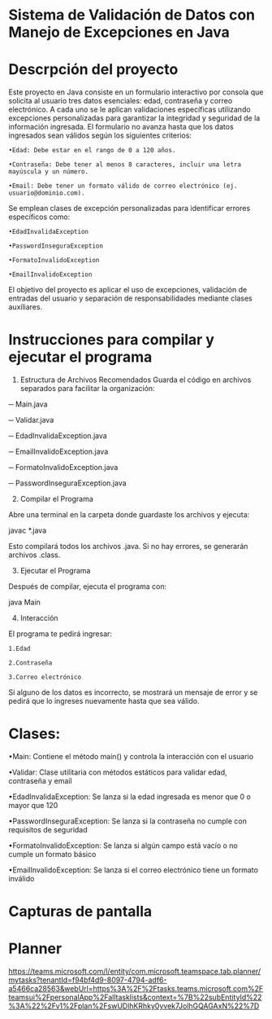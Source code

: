 # Sistema de Validación de Datos con Manejo de Excepciones en Java
# Descrpción del proyecto
Este proyecto en Java consiste en un formulario interactivo por consola que solicita al usuario tres datos esenciales: edad, contraseña y correo electrónico. A cada uno se le aplican validaciones específicas utilizando excepciones personalizadas para garantizar la integridad y seguridad de la información ingresada.
El formulario no avanza hasta que los datos ingresados sean válidos según los siguientes criterios:

	•Edad: Debe estar en el rango de 0 a 120 años.
 
	•Contraseña: Debe tener al menos 8 caracteres, incluir una letra mayúscula y un número.
 
	•Email: Debe tener un formato válido de correo electrónico (ej. usuario@dominio.com).

Se emplean clases de excepción personalizadas para identificar errores específicos como:

	•EdadInvalidaException
 
	•PasswordInseguraException
 
	•FormatoInvalidoException
 
	•EmailInvalidoException

El objetivo del proyecto es aplicar el uso de excepciones, validación de entradas del usuario y separación de responsabilidades mediante clases auxiliares.

# Instrucciones para compilar y ejecutar el programa
1. Estructura de Archivos Recomendados
Guarda el código en archivos separados para facilitar la organización:

─ Main.java

─ Validar.java

─ EdadInvalidaException.java

─ EmailInvalidoException.java

─ FormatoInvalidoException.java

─ PasswordInseguraException.java

2. Compilar el Programa

Abre una terminal en la carpeta donde guardaste los archivos y ejecuta:

javac *.java

Esto compilará todos los archivos .java. Si no hay errores, se generarán archivos .class.

3. Ejecutar el Programa

Después de compilar, ejecuta el programa con:

java Main

4. Interacción

El programa te pedirá ingresar:

	1.Edad
 
	2.Contraseña
 
	3.Correo electrónico

Si alguno de los datos es incorrecto, se mostrará un mensaje de error y se pedirá que lo ingreses nuevamente hasta que sea válido.

# Clases:

•Main: Contiene el método main() y controla la interacción con el usuario

•Validar: Clase utilitaria con métodos estáticos para validar edad, contraseña y email

•EdadInvalidaException: Se lanza si la edad ingresada es menor que 0 o mayor que 120

•PasswordInseguraException: Se lanza si la contraseña no cumple con requisitos de seguridad

•FormatoInvalidoException: Se lanza si algún campo está vacío o no cumple un formato básico

•EmailInvalidoException: Se lanza si el correo electrónico tiene un formato inválido

# Capturas de pantalla
# Planner
https://teams.microsoft.com/l/entity/com.microsoft.teamspace.tab.planner/mytasks?tenantId=f94bf4d9-8097-4794-adf6-a5466ca28563&webUrl=https%3A%2F%2Ftasks.teams.microsoft.com%2Fteamsui%2FpersonalApp%2Falltasklists&context=%7B%22subEntityId%22%3A%22%2Fv1%2Fplan%2FswUDlhKRhky0yvek7JolhGQAGAxN%22%7D 
